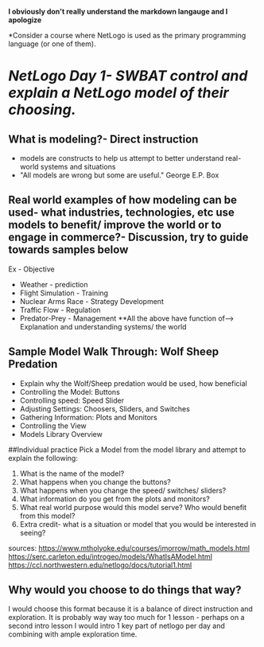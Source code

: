 **I obviously don't really understand the markdown langauge and I apologize**

*Consider a course where NetLogo is used as the primary programming language (or one of them). 

# *NetLogo Day 1- SWBAT control and explain a NetLogo model of their choosing.*

## What is modeling?- Direct instruction 
- models are constructs to help us attempt to better understand real-world systems and situations
- "All models are wrong but some are useful." George E.P. Box

## Real world examples of how modeling can be used- what industries, technologies, etc use models to benefit/ improve the world or to engage in commerce?- Discussion, try to guide towards samples below
Ex - Objective 
* Weather - prediction
* Flight Simulation - Training
* Nuclear Arms Race - Strategy Development
* Traffic Flow - Regulation 
* Predator-Prey - Management
**All the above have function of--> Explanation and understanding systems/ the world

## Sample Model Walk Through: Wolf Sheep Predation
* Explain why the Wolf/Sheep predation would be used, how beneficial
* Controlling the Model: Buttons
* Controlling speed: Speed Slider
* Adjusting Settings: Choosers, Sliders, and Switches
* Gathering Information: Plots and Monitors
* Controlling the View
* Models Library Overview

##Individual practice
Pick a Model from the model library and attempt to explain the following:
1) What is the name of the model?
2) What happens when you change the buttons?
3) What happens when you change the speed/ switches/ sliders?
4) What information do you get from the plots and monitors?
5) What real world purpose would this model serve? Who would benefit from this model?
6) Extra credit- what is a situation or model that you would be interested in seeing?

sources: 
https://www.mtholyoke.edu/courses/jmorrow/math_models.html
https://serc.carleton.edu/introgeo/models/WhatIsAModel.html
https://ccl.northwestern.edu/netlogo/docs/tutorial1.html

## Why would you choose to do things that way?
I would choose this format because it is a balance of direct instruction and exploration.  It is probably way way too much for 1 lesson - perhaps on a second intro lesson I would intro 1 key part of netlogo per day and combining with ample exploration time.
